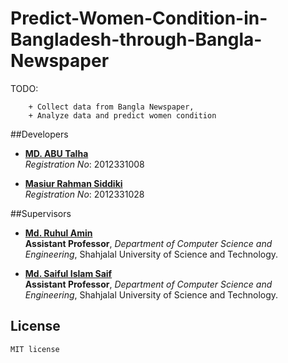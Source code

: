 
# Predict-Women-Condition-in-Bangladesh-through-Bangla-Newspaper
TODO: 

		+ Collect data from Bangla Newspaper,
		+ Analyze data and predict women condition

##Developers

* **[MD. ABU Talha](https://github.com/talha08)**  
*Registration No*: 2012331008   

* **[Masiur Rahman Siddiki](https://github.com/masiur)**     
*Registration No*: 2012331028   



##Supervisors

* **[Md. Ruhul Amin](https://www.linkedin.com/in/shajibsust)**    
**Assistant Professor**, *Department of Computer Science and Engineering*, Shahjalal University of Science and Technology.    
  
* **[Md. Saiful Islam Saif](https://www.linkedin.com/in/saifulcse)**    
**Assistant Professor**, *Department of Computer Science and Engineering*, Shahjalal University of Science and Technology.    
  
	
## License
 	MIT license


